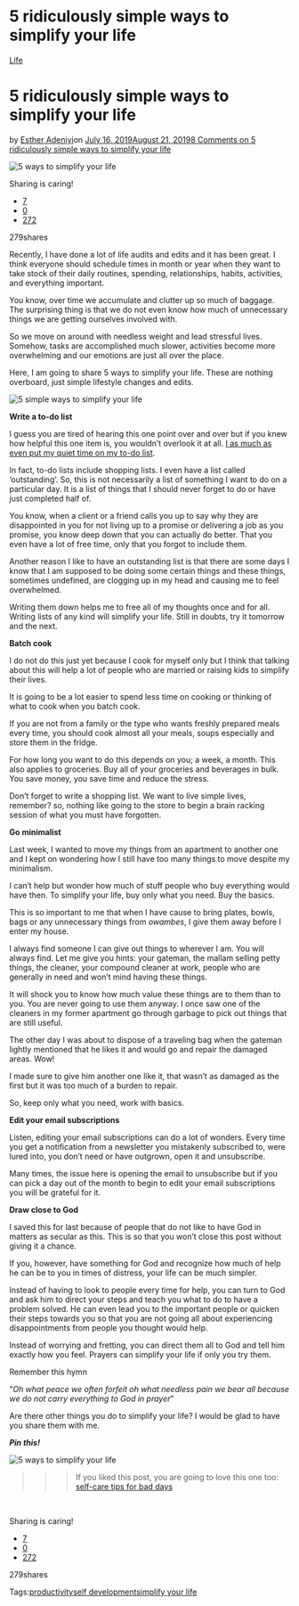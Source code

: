# 5 ridiculously simple ways to simplify your life

[Life](https://estheradeniyi.com/category/life/)
# 5 ridiculously simple ways to simplify your life

by [Esther Adeniyi](https://estheradeniyi.com/author/esther-adeniyi/)on [July 16, 2019August 21, 2019](https://estheradeniyi.com/simple-ways-to-simplify-your-life/)[8 Comments on 5 ridiculously simple ways to simplify your life](https://estheradeniyi.com/simple-ways-to-simplify-your-life/#comments)

![5 ways to simplify your life](images\simplify-your-life.jpeg)

Sharing is caring!

- [7](https://www.facebook.com/sharer/sharer.php?u=https%3A%2F%2Festheradeniyi.com%2Fsimple-ways-to-simplify-your-life%2F&amp;t=5%20ridiculously%20simple%20ways%20to%20simplify%20your%20life)
- [0](https://twitter.com/intent/tweet?text=5%20ridiculously%20simple%20ways%20to%20simplify%20your%20life&amp;url=https%3A%2F%2Festheradeniyi.com%2Fsimple-ways-to-simplify-your-life%2F)
- [272](#)

279shares

Recently, I have done a lot of life audits and edits and it has been great. I think everyone should schedule times in month or year when they want to take stock of their daily routines, spending, relationships, habits, activities, and everything important.

You know, over time we accumulate and clutter up so much of baggage. The surprising thing is that we do not even know how much of unnecessary things we are getting ourselves involved with.

So we move on around with needless weight and lead stressful lives. Somehow, tasks are accomplished much slower, activities become more overwhelming and our emotions are just all over the place.

Here, I am going to share 5 ways to simplify your life. These are nothing overboard, just simple lifestyle changes and edits.

![5 simple ways to simplify your life](images\5-simple-ways-to-simplify-your-life.png)

**Write a to-do list**

I guess you are tired of hearing this one point over and over but if you knew how helpful this one item is, you wouldn&#x2019;t overlook it at all. [I as much as even put my quiet time on my to-do list](https://estheradeniyi.com/how-to-overcome-spiritual-laziness/).

In fact, to-do lists include shopping lists. I even have a list called &#x2018;outstanding&#x2019;. So, this is not necessarily a list of something I want to do on a particular day. It is a list of things that I should never forget to do or have just completed half of.

You know, when a client or a friend calls you up to say why they are disappointed in you for not living up to a promise or delivering a job as you promise, you know deep down that you can actually do better. That you even have a lot of free time, only that you forgot to include them.

Another reason I like to have an outstanding list is that there are some days I know that I am supposed to be doing some certain things and these things, sometimes undefined, are clogging up in my head and causing me to feel overwhelmed.

Writing them down helps me to free all of my thoughts once and for all. Writing lists of any kind will simplify your life. Still in doubts, try it tomorrow and the next.

**Batch cook**

I do not do this just yet because I cook for myself only but I think that talking about this will help a lot of people who are married or raising kids to simplify their lives.

It is going to be a lot easier to spend less time on cooking or thinking of what to cook when you batch cook.

If you are not from a family or the type who wants freshly prepared meals every time, you should cook almost all your meals, soups especially and store them in the fridge.

For how long you want to do this depends on you; a week, a month. This also applies to groceries. Buy all of your groceries and beverages in bulk. You save money, you save time and reduce the stress.

Don&#x2019;t forget to write a shopping list. We want to live simple lives, remember? so, nothing like going to the store to begin a brain racking session of what you must have forgotten.

**Go minimalist**

Last week, I wanted to move my things from an apartment to another one and I kept on wondering how I still have too many things to move despite my minimalism.

I can&#x2019;t help but wonder how much of stuff people who buy everything would have then. To simplify your life, buy only what you need. Buy the basics.

This is so important to me that when I have cause to bring plates, bowls, bags or any unnecessary things from *owambes*, I give them away before I enter my house.

I always find someone I can give out things to wherever I am. You will always find. Let me give you hints: your gateman, the mallam selling petty things, the cleaner, your compound cleaner at work, people who are generally in need and won&#x2019;t mind having these things.

It will shock you to know how much value these things are to them than to you. You are never going to use them anyway. I once saw one of the cleaners in my former apartment go through garbage to pick out things that are still useful.

The other day I was about to dispose of a traveling bag when the gateman lightly mentioned that he likes it and would go and repair the damaged areas. Wow!

I made sure to give him another one like it, that wasn&#x2019;t as damaged as the first but it was too much of a burden to repair.

So, keep only what you need, work with basics.

**Edit your email subscriptions**

Listen, editing your email subscriptions can do a lot of wonders. Every time you get a notification from a newsletter you mistakenly subscribed to, were lured into, you don&#x2019;t need or have outgrown, open it and unsubscribe.

Many times, the issue here is opening the email to unsubscribe but if you can pick a day out of the month to begin to edit your email subscriptions you will be grateful for it.

**Draw close to God**

I saved this for last because of people that do not like to have God in matters as secular as this. This is so that you won&#x2019;t close this post without giving it a chance.

If you, however, have something for God and recognize how much of help he can be to you in times of distress, your life can be much simpler.

Instead of having to look to people every time for help, you can turn to God and ask him to direct your steps and teach you what to do to have a problem solved. He can even lead you to the important people or quicken their steps towards you so that you are not going all about experiencing disappointments from people you thought would help.

Instead of worrying and fretting, you can direct them all to God and tell him exactly how you feel. Prayers can simplify your life if only you try them.

Remember this hymn

&#x201C;*Oh what peace we often forfeit*
*oh what needless pain we bear*
*all because we do not carry*
*everything to God in prayer*&#x201D;

Are there other things you do to simplify your life? I would be glad to have you share them with me.

***Pin this!***

![5 ways to simplify your life](images\5-ways-to-simplify-your-life.png)

>>>If you liked this post, you are going to love this one too: [self-care tips for bad days](https://estheradeniyi.com/self-care-tips-for-bad-days/)

&#xA0;

Sharing is caring!

- [7](https://www.facebook.com/sharer/sharer.php?u=https%3A%2F%2Festheradeniyi.com%2Fsimple-ways-to-simplify-your-life%2F&amp;t=5%20ridiculously%20simple%20ways%20to%20simplify%20your%20life)
- [0](https://twitter.com/intent/tweet?text=5%20ridiculously%20simple%20ways%20to%20simplify%20your%20life&amp;url=https%3A%2F%2Festheradeniyi.com%2Fsimple-ways-to-simplify-your-life%2F)
- [272](#)

279shares

Tags:[productivity](https://estheradeniyi.com/tag/productivity/)[self development](https://estheradeniyi.com/tag/self-development/)[simplify your life](https://estheradeniyi.com/tag/simplify-your-life/)